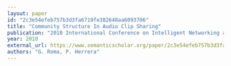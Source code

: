 ```yaml
---
layout: paper
id: "2c3e54efeb757b3d3fa6719fe382648aa6093706"
title: "Community Structure In Audio Clip Sharing"
publication: "2010 International Conference on Intelligent Networking and Collaborative Systems"
year: 2010
external_url: https://www.semanticscholar.org/paper/2c3e54efeb757b3d3fa6719fe382648aa6093706
authors: "G. Roma, P. Herrera"
---
```


